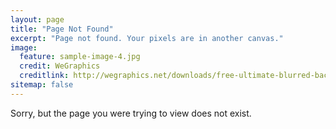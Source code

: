 ```yaml
---
layout: page
title: "Page Not Found"
excerpt: "Page not found. Your pixels are in another canvas."
image:
  feature: sample-image-4.jpg
  credit: WeGraphics
  creditlink: http://wegraphics.net/downloads/free-ultimate-blurred-background-pack/
sitemap: false
---
```


Sorry, but the page you were trying to view does not exist.
